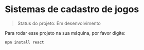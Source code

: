 <h1>Sistemas de cadastro de jogos</h1>

> Status do projeto: Em desenvolvimento

Para rodar esse projeto na sua máquina, por favor digite:

````
npm install react
````

